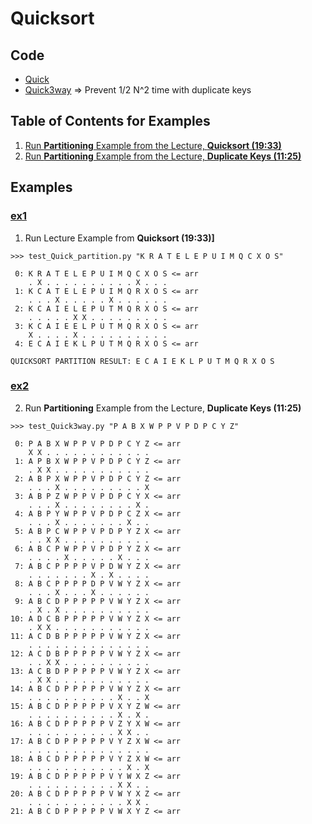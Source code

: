 # Quicksort

## Code
  * [Quick](../py/AlgsSedgewickWayne/Quick.py)
  * [Quick3way](../py/AlgsSedgewickWayne/Quick3way.py) 
    => Prevent 1/2 N^2 time with duplicate keys

## Table of Contents for Examples
  1. [Run **Partitioning** Example from the Lecture, **Quicksort (19:33)**](#ex1)
  2. [Run **Partitioning** Example from the Lecture, **Duplicate Keys (11:25)**](#ex2)

## Examples
### [ex1](#table-of-contents-for-examples)
1. Run Lecture Example from **Quicksort (19:33)]**
```
>>> test_Quick_partition.py "K R A T E L E P U I M Q C X O S"
```
```
 0: K R A T E L E P U I M Q C X O S <= arr
    . X . . . . . . . . . . X . . .
 1: K C A T E L E P U I M Q R X O S <= arr
    . . . X . . . . . X . . . . . .
 2: K C A I E L E P U T M Q R X O S <= arr
    . . . . . X X . . . . . . . . .
 3: K C A I E E L P U T M Q R X O S <= arr
    X . . . . X . . . . . . . . . .
 4: E C A I E K L P U T M Q R X O S <= arr

QUICKSORT PARTITION RESULT: E C A I E K L P U T M Q R X O S
```


### [ex2](#table-of-contents-for-examples)
2. Run **Partitioning** Example from the Lecture, **Duplicate Keys (11:25)**    
```
>>> test_Quick3way.py "P A B X W P P V P D P C Y Z"
```
```
 0: P A B X W P P V P D P C Y Z <= arr
    X X . . . . . . . . . . . .
 1: A P B X W P P V P D P C Y Z <= arr
    . X X . . . . . . . . . . .
 2: A B P X W P P V P D P C Y Z <= arr
    . . . X . . . . . . . . . X
 3: A B P Z W P P V P D P C Y X <= arr
    . . . X . . . . . . . . X .
 4: A B P Y W P P V P D P C Z X <= arr
    . . . X . . . . . . . X . .
 5: A B P C W P P V P D P Y Z X <= arr
    . . X X . . . . . . . . . .
 6: A B C P W P P V P D P Y Z X <= arr
    . . . . X . . . . . X . . .
 7: A B C P P P P V P D W Y Z X <= arr
    . . . . . . . X . X . . . .
 8: A B C P P P P D P V W Y Z X <= arr
    . . . X . . . X . . . . . .
 9: A B C D P P P P P V W Y Z X <= arr
    . X . X . . . . . . . . . .
10: A D C B P P P P P V W Y Z X <= arr
    . X X . . . . . . . . . . .
11: A C D B P P P P P V W Y Z X <= arr
    . . . . . . . . . . . . . .
12: A C D B P P P P P V W Y Z X <= arr
    . . X X . . . . . . . . . .
13: A C B D P P P P P V W Y Z X <= arr
    . X X . . . . . . . . . . .
14: A B C D P P P P P V W Y Z X <= arr
    . . . . . . . . . . X . . X
15: A B C D P P P P P V X Y Z W <= arr
    . . . . . . . . . . X . X .
16: A B C D P P P P P V Z Y X W <= arr
    . . . . . . . . . . X X . .
17: A B C D P P P P P V Y Z X W <= arr
    . . . . . . . . . . . . . .
18: A B C D P P P P P V Y Z X W <= arr
    . . . . . . . . . . . X . X
19: A B C D P P P P P V Y W X Z <= arr
    . . . . . . . . . . X X . .
20: A B C D P P P P P V W Y X Z <= arr
    . . . . . . . . . . . X X .
21: A B C D P P P P P V W X Y Z <= arr
```
